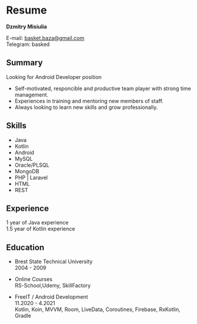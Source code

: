 
# Resume<br/>

**Dzmitry Misiulia**<br/>

E-mail: basket.baza@gmail.com<br/>
Telegram: basked

## Summary<br/>
Looking for Android Developer position<br/>
* Self-motivated, responcible and productive team player with strong time management.
* Experiences in training and mentoring new members of staff.
* Always looking to learn new skills and grow professionally.

## Skills<br/>
* Java
* Kotlin
* Android
* MySQL
* Oracle/PLSQL
* MongoDB
* PHP | Laravel
* HTML
* REST

## Experience<br/>
1 year of Java experience<br/> 
1.5 year of Kotlin experience<br/> 

## Education<br/>
* Brest State Technical University<br/>
2004 - 2009<br/>

* Online Courses  
RS-School,Udemy, SkillFactory

* FreeIT / Android Development<br/>
11.2020 - 4.2021<br/>
Kotlin, Koin, MVVM, Room, LiveData, Coroutines, Firebase, RxKotlin, Gradle<br/>
